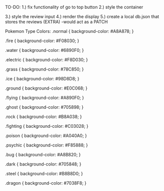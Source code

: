 TO-DO:
1.) fix functionality of go to top button
2.) style the container <div>
3.) style the review input
4.) render the display
5.) create a local db.json that stores the reviews (EXTRA)
-would act as a PATCH

Pokemon Type Colors:
.normal {
background-color: #A8A878;
}

.fire {
background-color: #F08030;
}

.water {
background-color: #6890F0;
}

.electric {
background-color: #F8D030;
}

.grass {
background-color: #78C850;
}

.ice {
background-color: #98D8D8;
}

.ground {
background-color: #E0C068;
}

.flying {
background-color: #A890F0;
}

.ghost {
background-color: #705898;
}

.rock {
background-color: #B8A038;
}

.fighting {
background-color: #C03028;
}

.poison {
background-color: #A040A0;
}

.psychic {
background-color: #F85888;
}

.bug {
background-color: #A8B820;
}

.dark {
background-color: #705848;
}

.steel {
background-color: #B8B8D0;
}

.dragon {
background-color: #7038F8;
}
